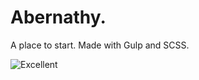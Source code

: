 # Abernathy.

A place to start. Made with Gulp and SCSS.

![Excellent](https://media.giphy.com/media/KdILx9YU2IcaA/giphy.gif "Shalom")
